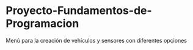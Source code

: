 # Proyecto-Fundamentos-de-Programacion
Menú para la creación de vehículos y sensores con diferentes opciones
